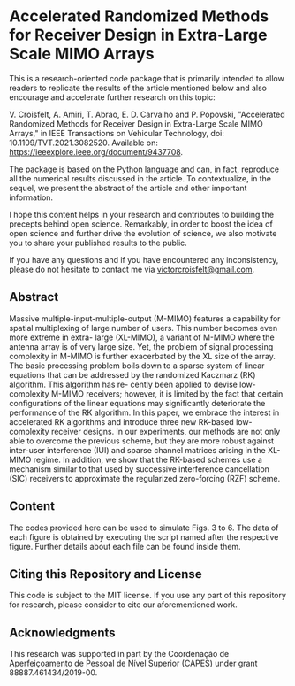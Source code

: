 # Accelerated Randomized Methods for Receiver Design in Extra-Large Scale MIMO Arrays
This is a research-oriented code package that is primarily intended to allow readers to replicate the results of the article mentioned below and also encourage and accelerate further research on this topic:

V. Croisfelt, A. Amiri, T. Abrao, E. D. Carvalho and P. Popovski, "Accelerated Randomized Methods for Receiver Design in Extra-Large Scale MIMO Arrays," in IEEE Transactions on Vehicular Technology, doi: 10.1109/TVT.2021.3082520. Available on: https://ieeexplore.ieee.org/document/9437708.

The package is based on the Python language and can, in fact, reproduce all the numerical results discussed in the article. To contextualize, in the sequel, we present the abstract of the article and other important information.

I hope this content helps in your research and contributes to building the precepts behind open science. Remarkably, in order to boost the idea of open science and further drive the evolution of science, we also motivate you to share your published results to the public.

If you have any questions and if you have encountered any inconsistency, please do not hesitate to contact me via victorcroisfelt@gmail.com.

## Abstract
Massive multiple-input-multiple-output (M-MIMO) features a capability for spatial multiplexing of large number of users. This number becomes even more extreme in extra- large (XL-MIMO), a variant of M-MIMO where the antenna array is of very large size. Yet, the problem of signal processing complexity in M-MIMO is further exacerbated by the XL size of the array. The basic processing problem boils down to a sparse system of linear equations that can be addressed by the randomized Kaczmarz (RK) algorithm. This algorithm has re- cently been applied to devise low-complexity M-MIMO receivers; however, it is limited by the fact that certain configurations of the linear equations may significantly deteriorate the performance of the RK algorithm. In this paper, we embrace the interest in accelerated RK algorithms and introduce three new RK-based low-complexity receiver designs. In our experiments, our methods are not only able to overcome the previous scheme, but they are more robust against inter-user interference (IUI) and sparse channel matrices arising in the XL-MIMO regime. In addition, we show that the RK-based schemes use a mechanism similar to that used by successive interference cancellation (SIC) receivers to approximate the regularized zero-forcing (RZF) scheme.

## Content
The codes provided here can be used to simulate Figs. 3 to 6. The data of each figure is obtained by executing the script named after the respective figure. Further details about each file can be found inside them.

## Citing this Repository and License
This code is subject to the MIT license. If you use any part of this repository for research, please consider to cite our aforementioned work.

## Acknowledgments
This research was supported in part by the Coordenação de Aperfeiçoamento de Pessoal de Nível Superior (CAPES) under grant 88887.461434/2019-00.
